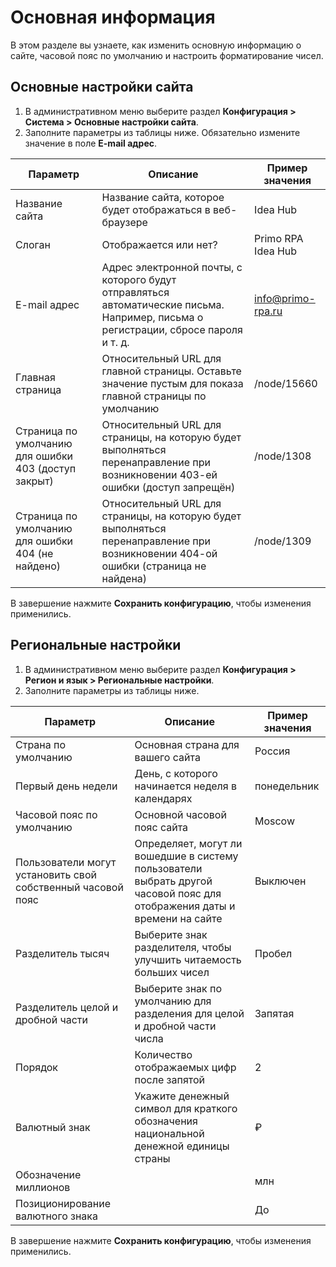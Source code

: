 # Основная информация

В этом разделе вы узнаете, как изменить основную информацию о сайте, часовой пояс по умолчанию и настроить форматирование чисел.

## Основные настройки сайта

1. В административном меню выберите раздел **Конфигурация > Система > Основные настройки сайта**.
1. Заполните параметры из таблицы ниже. Обязательно измените значение в поле **E-mail адрес**. 

| Параметр             |	Описание 	                        | Пример значения             |
| -------------------- | ---------------------------------- | ---------------------------------- |
| Название сайта       | Название сайта, которое будет отображаться в веб-браузере  | Idea Hub   |
| Слоган               | Отображается или нет?              | Primo RPA Idea Hub |
| E-mail адрес         | Адрес электронной почты, с которого будут отправляться автоматические письма. Например, письма о регистрации, сбросе пароля и т. д. | info@primo-rpa.ru |
| Главная страница     | Относительный URL для главной страницы. Оставьте значение пустым для показа главной страницы по умолчанию | /node/15660 |
| Страница по умолчанию для ошибки 403 (доступ закрыт) | Относительный URL для страницы, на которую будет выполняться перенаправление при возникновении 403-ей ошибки (доступ запрещён) | /node/1308 |
| Страница по умолчанию для ошибки 404 (не найдено)    | Относительный URL для страницы, на которую будет выполняться перенаправление при возникновении 404-ой ошибки (страница не найдена) | /node/1309 |

В завершение нажмите **Сохранить конфигурацию**, чтобы изменения применились.


## Региональные настройки

1. В административном меню выберите раздел **Конфигурация > Регион и язык > Региональные настройки**.
1. Заполните параметры из таблицы ниже. 

| Параметр             |	Описание 	                        | Пример значения   |
| -------------------- | ---------------------------------- | --------------- |
| Страна по умолчанию  | Основная страна для вашего сайта   | Россия          |
| Первый день недели   | День, с которого начинается неделя в календарях | понедельник |
| Часовой пояс по умолчанию  | Основной часовой пояс сайта  | Moscow |
| Пользователи могут установить свой собственный часовой пояс | Определяет, могут ли вошедшие в систему пользователи выбрать другой часовой пояс для отображения даты и времени на сайте | Выключен |
| Разделитель тысяч    | Выберите знак разделителя, чтобы улучшить читаемость больших чисел | Пробел |
| Разделитель целой и дробной части | Выберите знак по умолчанию для разделения для целой и дробной части числа | Запятая |
| Порядок              | Количество отображаемых цифр после запятой | 2 |
| Валютный знак        | Укажите денежный символ для краткого обозначения национальной денежной единицы страны | ₽ |
| Обозначение миллионов |  | млн|
| Позиционирование валютного знака |  | До |

В завершение нажмите **Сохранить конфигурацию**, чтобы изменения применились.
